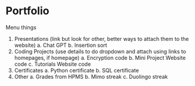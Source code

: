 # Portfolio
Menu things
  1. Presentations (link but look for other, better ways to attach them to the website)
    a. Chat GPT
    b. Insertion sort
  3. Coding Projects (use details to do dropdown and attach using links to homepages, if homepage)
    a. Encryption code
    b. Mini Project Website code
    c. Tutorials Website code
  4. Certificates
    a. Python certificate
    b. SQL certificate
  5. Other
    a. Grades from HPMS
    b. Mimo streak
    c. Duolingo streak
